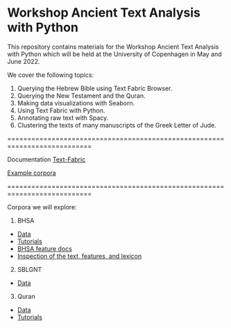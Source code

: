 # Workshop Ancient Text Analysis with Python

This repository contains materials for the Workshop Ancient Text Analysis with Python which will be held at the University of Copenhagen in May and June 2022.

We cover the following topics:

1. Querying the Hebrew Bible using Text Fabric Browser.
2. Querying the New Testament and the Quran.
3. Making data visualizations with Seaborn.
4. Using Text Fabric with Python.
5. Annotating raw text with Spacy.
6. Clustering the texts of many manuscripts of the Greek Letter of Jude.

===========================================================================

Documentation [Text-Fabric](https://annotation.github.io/text-fabric/tf)

[Example corpora](https://annotation.github.io/text-fabric/tf/about/corpora.html)

===========================================================================

Corpora we will explore:
1. BHSA
- [Data](https://github.com/etcbc/bhsa)
- [Tutorials](https://github.com/ETCBC/bhsa/tree/master/tutorial)
- [BHSA feature docs](https://etcbc.github.io/bhsa)
- [Inspection of the text, features, and lexicon](https://shebanq.ancient-data.org)

2. SBLGNT
- [Data](https://github.com/CenterBLC/SBLGNT)

3. Quran
- [Data](https://github.com/q-ran/quran)
- [Tutorials](https://github.com/q-ran/quran/tree/master/tutorial)

